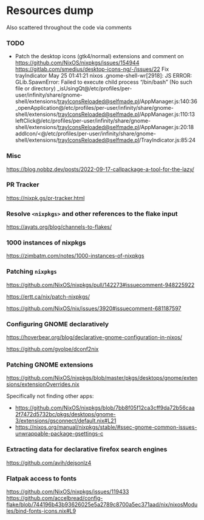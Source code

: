 # Resources dump

Also scattered throughout the code via comments

### TODO

- Patch the desktop icons (gtk4/normal) extensions and comment on <https://github.com/NixOS/nixpkgs/issues/154944> <https://gitlab.com/smedius/desktop-icons-ng/-/issues/22>
Fix trayIndicator
May 25 01:41:21 nixos .gnome-shell-wr[2918]: JS ERROR: GLib.SpawnError: Failed to execute child process “/bin/bash” (No such file or directory)
                                             _isUsingQt@/etc/profiles/per-user/infinity/share/gnome-shell/extensions/trayIconsReloaded@selfmade.pl/AppManager.js:140:36
                                             _openApplication@/etc/profiles/per-user/infinity/share/gnome-shell/extensions/trayIconsReloaded@selfmade.pl/AppManager.js:110:13
                                             leftClick@/etc/profiles/per-user/infinity/share/gnome-shell/extensions/trayIconsReloaded@selfmade.pl/AppManager.js:20:18
                                             addIcon/<@/etc/profiles/per-user/infinity/share/gnome-shell/extensions/trayIconsReloaded@selfmade.pl/TrayIndicator.js:85:24

### Misc

<https://blog.nobbz.dev/posts/2022-09-17-callpackage-a-tool-for-the-lazy/>

### PR Tracker

<https://nixpk.gs/pr-tracker.html>

### Resolve `<nixpkgs>` and other references to the flake input

<https://ayats.org/blog/channels-to-flakes/>

### 1000 instances of nixpkgs

<https://zimbatm.com/notes/1000-instances-of-nixpkgs>

### Patching `nixpkgs`

<https://github.com/NixOS/nixpkgs/pull/142273#issuecomment-948225922>

<https://ertt.ca/nix/patch-nixpkgs/>

<https://github.com/NixOS/nix/issues/3920#issuecomment-681187597>

### Configuring GNOME declaratively

<https://hoverbear.org/blog/declarative-gnome-configuration-in-nixos/>

<https://github.com/gvolpe/dconf2nix>

### Patching GNOME extensions

<https://github.com/NixOS/nixpkgs/blob/master/pkgs/desktops/gnome/extensions/extensionOverrides.nix>

Specifically not finding other apps:

- <https://github.com/NixOS/nixpkgs/blob/7bb8f05f12ca3cff9da72b56caa2f7472d5732bc/pkgs/desktops/gnome-3/extensions/gsconnect/default.nix#L21>
- <https://nixos.org/manual/nixpkgs/stable/#ssec-gnome-common-issues-unwrappable-package-gsettings-c>

### Extracting data for declarative firefox search engines

<https://github.com/avih/dejsonlz4>

### Flatpak access to fonts

<https://github.com/NixOS/nixpkgs/issues/119433>
<https://github.com/accelbread/config-flake/blob/744196b43b93626025e5a2789c8700a5ec371aad/nix/nixosModules/bind-fonts-icons.nix#L9>
